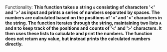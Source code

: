 Functionality: **This function takes a string `s` consisting of characters '<' and '>' as input and prints a series of numbers separated by spaces. The numbers are calculated based on the positions of '<' and '>' characters in the string. The function iterates through the string, maintaining two lists `A` and `B` to keep track of the positions and counts of '<' and '>' characters. It then uses these lists to calculate and print the numbers. The function does not return any value, but instead prints the calculated numbers directly.**